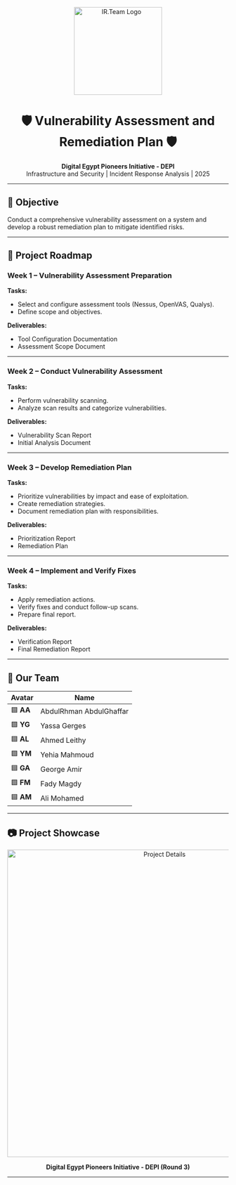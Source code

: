 <p align="center">
  <img src="https://i.postimg.cc/zB5FtPQT/Chat-GPT-Image-Aug-24-2025-06-35-38-PM.png" alt="IR.Team Logo" width="200"/>
</p>

<h1 align="center">🛡️ Vulnerability Assessment and Remediation Plan 🛡️</h1>

<p align="center">
  <b>Digital Egypt Pioneers Initiative - DEPI</b><br>
  Infrastructure and Security | Incident Response Analysis | 2025
</p>

---

## 🎯 Objective
Conduct a comprehensive vulnerability assessment on a system and develop a robust remediation plan to mitigate identified risks.

---

## 📌 Project Roadmap

### **Week 1 – Vulnerability Assessment Preparation**
**Tasks:**
- Select and configure assessment tools (Nessus, OpenVAS, Qualys).  
- Define scope and objectives.  

**Deliverables:**
- Tool Configuration Documentation  
- Assessment Scope Document  

---

### **Week 2 – Conduct Vulnerability Assessment**
**Tasks:**
- Perform vulnerability scanning.  
- Analyze scan results and categorize vulnerabilities.  

**Deliverables:**
- Vulnerability Scan Report  
- Initial Analysis Document  

---

### **Week 3 – Develop Remediation Plan**
**Tasks:**
- Prioritize vulnerabilities by impact and ease of exploitation.  
- Create remediation strategies.  
- Document remediation plan with responsibilities.  

**Deliverables:**
- Prioritization Report  
- Remediation Plan  

---

### **Week 4 – Implement and Verify Fixes**
**Tasks:**
- Apply remediation actions.  
- Verify fixes and conduct follow-up scans.  
- Prepare final report.  

**Deliverables:**
- Verification Report  
- Final Remediation Report  

---

## 👥 Our Team
| Avatar | Name |
|--------|------|
| 🟦 **AA** | AbdulRhman AbdulGhaffar |
| 🟩 **YG** | Yassa Gerges |
| 🟦 **AL** | Ahmed Leithy |
| 🟩 **YM** | Yehia Mahmoud |
| 🟦 **GA** | George Amir |
| 🟩 **FM** | Fady Magdy |
| 🟦 **AM** | Ali Mohamed |

---

## 📷 Project Showcase

<p align="center">
  <img src="https://i.postimg.cc/05CK0NxW/1447-03-01-19-06-52-c01e9c1f.jpg" alt="Project Details" width="700"/>
</p>

<p align="center"><b>Digital Egypt Pioneers Initiative - DEPI (Round 3)</b></p>

---
